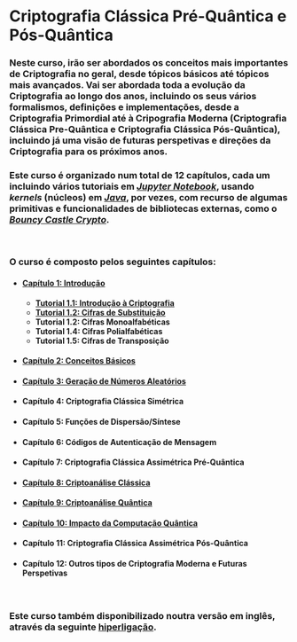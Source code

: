 # Criptografia Clássica Pré-Quântica e Pós-Quântica

### **Neste curso, irão ser abordados os conceitos mais importantes de Criptografia no geral, desde tópicos básicos até tópicos mais avançados. Vai ser abordada toda a evolução da Criptografia ao longo dos anos, incluindo os seus vários formalismos, definições e implementações, desde a Criptografia Primordial até à Cripografia Moderna (Criptografia Clássica Pre-Quântica e Criptografia Clássica Pós-Quântica), incluindo já uma visão de futuras perspetivas e direções da Criptografia para os próximos anos.**

### **Este curso é organizado num total de 12 capítulos, cada um incluindo vários tutoriais em [_Jupyter Notebook_](https://www.jupyter.org/), usando _kernels_ (núcleos) em [_Java_](https://www.java.com/), por vezes, com recurso de algumas primitivas e funcionalidades de bibliotecas externas, como o [_Bouncy Castle Crypto_](https://www.bouncycastle.org/).**

<br/>

### **O curso é composto pelos seguintes capítulos:**
* #### [**Capítulo 1: Introdução**](https://github.com/rubenandrebarreiro/classical-pre-quantum-and-post-quantum-cryptography/tree/main/portugues/capitulo-1-introducao)
  * [**Tutorial 1.1: Introdução à Criptografia**](https://github.com/rubenandrebarreiro/classical-pre-quantum-and-post-quantum-cryptography/tree/main/portugues/capitulo-1-introducao/tutorial-1.1-introducao-criptografia)
  * [**Tutorial 1.2: Cifras de Substituição**](https://github.com/rubenandrebarreiro/classical-pre-quantum-and-post-quantum-cryptography/tree/main/portugues/capitulo-1-introducao/tutorial-1.2-cifras-substituicao)
  * **Tutorial 1.2: Cifras Monoalfabéticas**
  * **Tutorial 1.4: Cifras Polialfabéticas**
  * **Tutorial 1.5: Cifras de Transposição**
* #### [**Capítulo 2: Conceitos Básicos**](https://github.com/rubenandrebarreiro/classical-pre-quantum-and-post-quantum-cryptography/tree/main/portugues/capitulo-2-conceitos-basicos)
* #### [**Capítulo 3: Geração de Números Aleatórios**](https://github.com/rubenandrebarreiro/classical-pre-quantum-and-post-quantum-cryptography/tree/main/portugues/capitulo-3-geracao-numeros-aleatorios)
* #### **Capítulo 4: Criptografia Clássica Simétrica**
* #### **Capítulo 5: Funções de Dispersão/Síntese**
* #### **Capítulo 6: Códigos de Autenticação de Mensagem**
* #### **Capítulo 7: Criptografia Clássica Assimétrica Pré-Quântica**
* #### [**Capítulo 8: Criptoanálise Clássica**](https://github.com/rubenandrebarreiro/classical-pre-quantum-and-post-quantum-cryptography/tree/main/portugues/capitulo-8-criptoanalise-classica)
* #### [**Capítulo 9: Criptoanálise Quântica**](https://github.com/rubenandrebarreiro/classical-pre-quantum-and-post-quantum-cryptography/tree/main/portugues/capitulo-9-criptoanalise-quantica)
* #### [**Capítulo 10: Impacto da Computação Quântica**](https://github.com/rubenandrebarreiro/classical-pre-quantum-and-post-quantum-cryptography/tree/main/portugues/capitulo-10-impacto-computacao-quantica)
* #### **Capítulo 11: Criptografia Clássica Assimétrica Pós-Quântica**
* #### **Capítulo 12: Outros tipos de Criptografia Moderna e Futuras Perspetivas**

<br/>

### **Este curso também disponibilizado noutra versão em inglês, através da seguinte [hiperligação](https://github.com/rubenandrebarreiro/classical-pre-quantum-and-post-quantum-cryptography/tree/main/english).**
